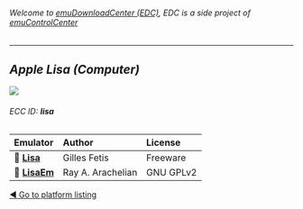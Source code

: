 ###### Welcome to [emuDownloadCenter (EDC)](https://github.com/PhoenixInteractiveNL/emuDownloadCenter/wiki/), EDC is a side project of [emuControlCenter](https://github.com/PhoenixInteractiveNL/emuControlCenter/wiki/)
***
## _Apple Lisa (Computer)_
![](https://raw.githubusercontent.com/wiki/PhoenixInteractiveNL/emuDownloadCenter/images_platform/ecc_lisa_teaser.png)
###### ECC ID: **lisa**

| Emulator   | Author      | License     |
|:-----------|:------------|:------------|
| :file_folder: [**Lisa**](https://github.com/PhoenixInteractiveNL/emuDownloadCenter/wiki/Emulator-lisa#menu) | Gilles Fetis | Freeware |
| :file_folder: [**LisaEm**](https://github.com/PhoenixInteractiveNL/emuDownloadCenter/wiki/Emulator-lisaem#menu) | Ray A. Arachelian | GNU GPLv2 |

[:arrow_backward: Go to platform listing](https://github.com/PhoenixInteractiveNL/emuDownloadCenter/wiki/EDC-Platform-List)

